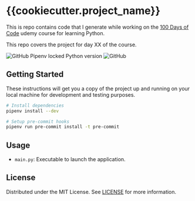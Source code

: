 # {{cookiecutter.project_name}}

This is repo contains code that I generate while working on the [100 Days of Code](https://www.udemy.com/course/100-days-of-code/) udemy course for learning Python.

This repo covers the project for day XX of the course.

![GitHub Pipenv locked Python version](https://img.shields.io/github/pipenv/locked/python-version/{{cookiecutter.github_username}}/{{cookiecutter.repo_name}})
![GitHub](https://img.shields.io/github/license/{{cookiecutter.github_username}}/{{cookiecutter.repo_name}})

## Getting Started

These instructions will get you a copy of the project up and running on your local machine for development and testing purposes.

```sh
# Install dependencies
pipenv install --dev

# Setup pre-commit hooks
pipenv run pre-commit install -t pre-commit
```

## Usage

- `main.py`: Executable to launch the application.

## License

Distributed under the MIT License. See [LICENSE](https://github.com/{{cookiecutter.github_username}}/{{cookiecutter.repo_name}}/blob/master/LICENSE) for more information.
